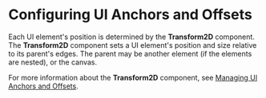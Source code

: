 # Configuring UI Anchors and Offsets<a name="ui-editor-transform2d"></a>

Each UI element's position is determined by the **Transform2D** component\. The **Transform2D** component sets a UI element's position and size relative to its parent's edges\. The parent may be another element \(if the elements are nested\), or the canvas\.

For more information about the **Transform2D** component, see [Managing UI Anchors and Offsets](ui-editor-anchors.md)\.
